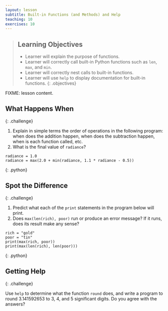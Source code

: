 ```yaml
---
layout: lesson
subtitle: Built-in Functions (and Methods) and Help
teaching: 10
exercises: 10
---
```

> ## Learning Objectives
>
> * Learner will explain the purpose of functions.
> * Learner will correctly call built-in Python functions such as `len`, `max`, and `min`.
> * Learner will correctly nest calls to built-in functions.
> * Learner will use `help` to display documentation for built-in functions.
{: .objectives}

FIXME: lesson content.

## What Happens When
{: .challenge}

1. Explain in simple terms the order of operations in the following program:
   when does the addition happen, when does the subtraction happen,
   when is each function called, etc.
2. What is the final value of `radiance`?

~~~
radiance = 1.0
radiance = max(2.0 + min(radiance, 1.1 * radiance - 0.5))
~~~
{: .python}

## Spot the Difference
{: .challenge}

1. Predict what each of the `print` statements in the program below will print.
2. Does `max(len(rich), poor)` run or produce an error message?
   If it runs, does its result make any sense?

~~~
rich = "gold"
poor = "tin"
print(max(rich, poor))
print(max(len(rich), len(poor)))
~~~
{: .python}

## Getting Help
{: .challenge}

Use `help` to determine what the function `round` does,
and write a program to round 3.141592653 to 3, 4, and 5 significant digits.
Do you agree with the answers?
